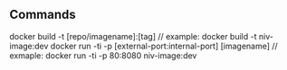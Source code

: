 
## Commands
docker build -t [repo/imagename]:[tag]                          // example: docker build -t niv-image:dev
docker run -ti -p [external-port:internal-port] [imagename]    // exmaple: docker run -ti -p 80:8080 niv-image:dev
